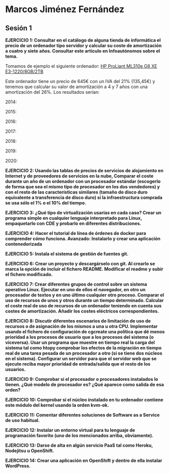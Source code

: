<h1> Marcos Jiménez Fernández </h1>

<h2> Sesión 1 </h2>

<strong> EJERCICIO 1: Consultar en el catálogo de alguna tienda de informática el precio de un ordenador tipo servidor y calcular su coste de amortización a cuatro y siete años. Consultar este artículo en Infoautónomos sobre el tema. </strong>

Tomamos de ejemplo el siguiente ordenador: <a href="http://www.pccomponentes.com/hp_proliant_ml310e_g8_xe_e3_1220_8gb_2tb.html"> HP ProLiant ML310e G8 XE E3-1220/8GB/2TB </a>

Este ordenador tiene un precio de 645€ con un IVA del 21% (135,45€) y tenemos que calcular su valor de amortización a 4 y 7 años con una amortización del 26%. Los resultados serían:

<p>2014: </p> 
<p>2015:</p>
<p>2016:</p>
<p>2017:</p>
<p>2018:</p>
<p>2019:</p>
<p>2020:</p>

<strong> EJERCICIO 2: Usando las tablas de precios de servicios de alojamiento en Internet y de proveedores de servicios en la nube, Comparar el coste durante un año de un ordenador con un procesador estándar (escogerlo de forma que sea el mismo tipo de procesador en los dos vendedores) y con el resto de las características similares (tamaño de disco duro equivalente a transferencia de disco duro) si la infraestructura comprada se usa sólo el 1% o el 10% del tiempo. </strong>

<strong> EJERCICIO 3: ¿Qué tipo de virtualización usarías en cada caso? Crear un programa simple en cualquier lenguaje interpretado para Linux, empaquetarlo con CDE y probarlo en diferentes distribuciones. </strong>

<strong> EJERCICIO 4: Hacer el tutorial de línea de órdenes de docker para comprender cómo funciona. Avanzado: Instalarlo y crear una aplicación contenedorizada </strong>

<strong> EJERCICIO 5: Instala el sistema de gestión de fuentes git.</strong>

<strong> EJERCICIO 6: Crear un proyecto y descargárselo con git. Al crearlo se marca la opción de incluir el fichero README. Modificar el readme y subir el fichero modificado.</strong>

<strong> EJERCICIO 7: Crear diferentes grupos de control sobre un sistema operativo Linux. Ejecutar en uno de ellos el navegador, en otro un procesador de textos y en uno último cualquier otro proceso. Comparar el uso de recursos de unos y otros durante un tiempo determinado. Calcular el coste real de uso de recursos de un ordenador teniendo en cuenta sus costes de amortización. Añadir los costes eléctricos correspondientes.</strong>

<strong> EJERCICIO 8: Discutir diferentes escenarios de limitación de uso de recursos o de asignación de los mismos a una u otra CPU. Implementar usando el fichero de configuración de cgcreate una política que dé menos prioridad a los procesos de usuario que a los procesos del sistema (o viceversa). Usar un programa que muestre en tiempo real la carga del sistema tal como htopy comprobar los efectos de la migración en tiempo real de una tarea pesada de un procesador a otro (si se tiene dos núcleos en el sistema). Configurar un servidor para que el servidor web que se ejecute reciba mayor prioridad de entrada/salida que el resto de los usuarios. </strong>

<strong> EJERCICIO 9: Comprobar si el procesador o procesadores instalados lo tienen. ¿Qué modelo de procesador es? ¿Qué aparece como salida de esa orden? </strong>

<strong> EJERCICIO 10: Comprobar si el núcleo instalado en tu ordenador contiene este módulo del kernel usando la orden kvm-ok. </strong>

<strong> EJERCICIO 11: Comentar diferentes soluciones de Software as a Service de uso habitual. </strong>

<strong> EJERCICIO 12: Instalar un entorno virtual para tu lenguaje de programación favorito (uno de los mencionados arriba, obviamente). </strong>

<strong> EJERCICIO 13: Darse de alta en algún servicio PaaS tal como Heroku, Nodejitsu u OpenShift.</strong>

<strong> EJERCICIO 14: Crear una aplicación en OpenShift y dentro de ella instalar WordPress. </strong>




